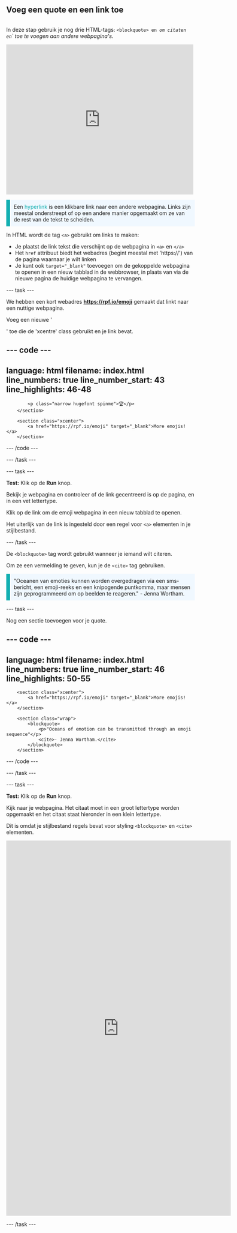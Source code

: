 ## Voeg een quote en een link toe

<div style="display: flex; flex-wrap: wrap">
<div style="flex-basis: 200px; flex-grow: 1; margin-right: 15px;">

In deze stap gebruik je nog drie HTML-tags: `<blockquote> en `<cite>`om citaten en`<a>\` toe te voegen aan andere webpagina's.

</div>
<div>
<iframe src="https://editor.raspberrypi.org/en/embed/viewer/top-5-emoji-list-step-5" width="500" height="400" frameborder="0" marginwidth="0" marginheight="0" allowfullscreen> </iframe>
</div>
</div>

<p style="border-left: solid; border-width:10px; border-color: #0faeb0; background-color: aliceblue; padding: 10px;">
Een <span style="color: #0faeb0">hyperlink</span> is een klikbare link naar een andere webpagina. Links zijn meestal onderstreept of op een andere manier opgemaakt om ze van de rest van de tekst te scheiden. 
</p>

In HTML wordt de tag `<a>` gebruikt om links te maken:

- Je plaatst de link tekst die verschijnt op de webpagina in `<a>` en `</a>`
- Het `href` attribuut biedt het webadres (begint meestal met 'https://') van de pagina waarnaar je wilt linken
- Je kunt ook `target="_blank"` toevoegen om de gekoppelde webpagina te openen in een nieuw tabblad in de webbrowser, in plaats van via de nieuwe pagina de huidige webpagina te vervangen.

\--- task ---

We hebben een kort webadres **https://rpf.io/emoji** gemaakt dat linkt naar een nuttige webpagina.

Voeg een nieuwe '<section>' toe die de 'xcentre' class gebruikt en je link bevat.

## --- code ---

language: html
filename: index.html
line_numbers: true
line_number_start: 43
line_highlights: 46-48
-----------------------------------------------------------

```
        <p class="narrow hugefont spinme">🏆</p>         
    </section>

    <section class="xcenter">
        <a href="https://rpf.io/emoji" target="_blank">More emojis!</a>
    </section>
```

\--- /code ---

\--- /task ---

\--- task ---

**Test:** Klik op de **Run** knop.

Bekijk je webpagina en controleer of de link gecentreerd is op de pagina, en in een vet lettertype.

Klik op de link om de emoji webpagina in een nieuw tabblad te openen.

Het uiterlijk van de link is ingesteld door een regel voor `<a>` elementen in je stijlbestand.

\--- /task ---

De `<blockquote>` tag wordt gebruikt wanneer je iemand wilt citeren.

Om ze een vermelding te geven, kun je de `<cite>` tag gebruiken.

<p style="border-left: solid; border-width:10px; border-color: #0faeb0; background-color: aliceblue; padding: 10px;">
"Oceanen van emoties kunnen worden overgedragen via een sms-bericht, een emoji-reeks en een knipogende puntkomma, maar mensen zijn geprogrammeerd om op beelden te reageren." - Jenna Wortham.
</p>

\--- task ---

Nog een sectie toevoegen voor je quote.

## --- code ---

language: html
filename: index.html
line_numbers: true
line_number_start: 46
line_highlights: 50-55
-----------------------------------------------------------

```
    <section class="xcenter">
        <a href="https://rpf.io/emoji" target="_blank">More emojis!</a>
    </section>

    <section class="wrap">
        <blockquote>
            <p>"Oceans of emotion can be transmitted through an emoji sequence"</p>
            <cite>- Jenna Wortham.</cite>
        </blockquote>
    </section>
```

\--- /code ---

\--- /task ---

\--- task ---

**Test:** Klik op de **Run** knop.

Kijk naar je webpagina. Het citaat moet in een groot lettertype worden opgemaakt en het citaat staat hieronder in een klein lettertype.

Dit is omdat je stijlbestand regels bevat voor styling `<blockquote>` en `<cite>` elementen.

<div>
<iframe src="https://editor.raspberrypi.org/en/embed/viewer/top-5-emoji-list-step-5" width="600" height="1000" frameborder="0" marginwidth="0" marginheight="0" allowfullscreen> </iframe>
</div>

\--- /task ---
